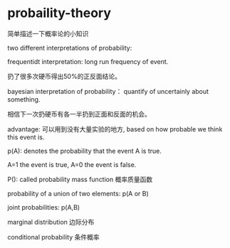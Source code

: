 # probaility-theory
简单描述一下概率论的小知识

two different interpretations of probability:  

frequentidt interpretation: long run frequency of event.

扔了很多次硬币得出50%的正反面结论。

bayesian interpretation of probability： quantify of uncertainly about something.

相信下一次扔硬币有各一半扔到正面和反面的机会。   

advantage: 可以用到没有大量实验的地方, based on how probable we think this event is.

p(A): denotes the probability that the event A is true.

A=1 the event is true, A=0 the event is false.

P(): called probability mass function 概率质量函数

probability of a union of two elements: p(A or B)

joint probabilities: p(A,B)

marginal distribution 边际分布

conditional probability 条件概率
